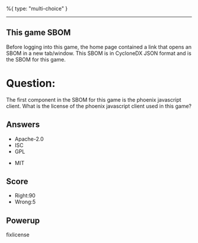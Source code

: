 %{
 type: "multi-choice"
}

---
## This game SBOM
Before logging into this game,
the home page contained a link
that opens an SBOM in a new tab/window.
This SBOM is in CycloneDX JSON format
and is the SBOM for this game.

# Question:
The first component
in the SBOM
for this game
is the phoenix javascript client.
What is the license of the
phoenix javascript client
used in this game?

## Answers
- Apache-2.0
- ISC
- GPL
* MIT

## Score
- Right:90
- Wrong:5

## Powerup
fixlicense
